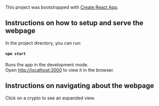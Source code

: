 This project was bootstrapped with [Create React App](https://github.com/facebook/create-react-app).

## Instructions on how to setup and serve the webpage

In the project directory, you can run:

#### `npm start`

Runs the app in the development mode.<br>
Open [http://localhost:3000](http://localhost:3000) to view it in the browser.

## Instructions on navigating about the webpage

Click on a crypto to see an expanded view.
